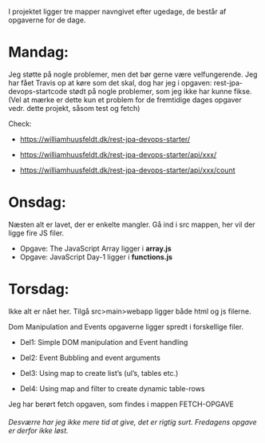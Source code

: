 I projektet ligger tre mapper navngivet efter ugedage, de består af opgaverne for de dage.

# Mandag:
Jeg støtte på nogle problemer, men det bør gerne være velfungerende.
Jeg har fået Travis op at køre som det skal, dog har jeg i opgaven: rest-jpa-devops-startcode stødt på nogle problemer, som jeg ikke har kunne fikse. (Vel at mærke er dette kun et problem for de fremtidige dages opgaver vedr. dette projekt, såsom test og fetch)

Check:

+ https://williamhuusfeldt.dk/rest-jpa-devops-starter/ 
- https://williamhuusfeldt.dk/rest-jpa-devops-starter/api/xxx/
+ https://williamhuusfeldt.dk/rest-jpa-devops-starter/api/xxx/count


# Onsdag:
Næsten alt er lavet, der er enkelte mangler.
Gå ind i src mappen, her vil der ligge fire JS filer.
+ Opgave: The JavaScript Array ligger i **array.js**
+ Opgave: JavaScript Day-1 ligger i **functions.js**


# Torsdag:
Ikke alt er nået her.
Tilgå src>main>webapp ligger både html og js filerne.

Dom Manipulation and Events opgaverne ligger spredt i forskellige filer.

+ Del1: Simple DOM manipulation and Event handling

+ Del2: Event Bubbling and event arguments

+ Del3: Using map to create list’s (ul’s, tables etc.)

+ Del4: Using map and filter to create dynamic table-rows

Jeg har berørt fetch opgaven, som findes i mappen FETCH-OPGAVE



###### Desværre har jeg ikke mere tid at give, det er rigtig surt. Fredagens opgave er derfor ikke løst.
